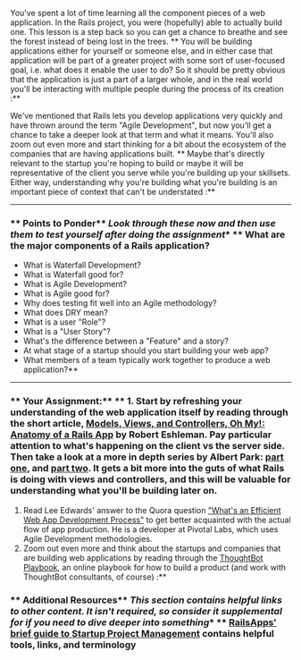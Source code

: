You've spent a lot of time learning all the component pieces of a web application.  In the Rails project, you were (hopefully) able to actually build one.  This lesson is a step back so you can get a chance to breathe and see the forest instead of being lost in the trees.  ** You will be building applications either for yourself or someone else, and in either case that application will be part of a greater project with some sort of user-focused goal, i.e. what does it enable the user to do?  So it should be pretty obvious that the application is just a part of a larger whole, and in the real world you'll be interacting with multiple people during the process of its creation :**

We've mentioned that Rails lets you develop applications very quickly and have thrown around the term "Agile Development", but now you'll get a chance to take a deeper look at that term and what it means.  You'll also zoom out even more and start thinking for a bit about the ecosystem of the companies that are having applications built.  ** Maybe that's directly relevant to the startup you're hoping to build or maybe it will be representative of the client you serve while you're building up your skillsets.  Either way, understanding why you're building what you're building is an important piece of context that can't be understated :**



---


### ** Points to Ponder** *Look through these now and then use them to test yourself after doing the assignment** **  What are the major components of a Rails application?
* What is Waterfall Development?
* What is Waterfall good for?
* What is Agile Development?
* What is Agile good for?
* Why does testing fit well into an Agile methodology?
* What does DRY mean?
* What is a user "Role"?
* What is a "User Story"?
* What's the difference between a "Feature" and a story?
* At what stage of a startup should you start building your web app?
* What members of a team typically work together to produce a web application?** 

---


### ** Your Assignment:** ** 1. Start by refreshing your understanding of the web application itself by reading through the short article, [Models, Views, and Controllers, Oh My!: Anatomy of a Rails App](http://blog.roberteshleman.com/2014/07/07/models-views-and-controllers-oh-my-anatomy-of-a-rails-app/) by Robert Eshleman.  Pay particular attention to what's happening on the client vs the server side. Then take a look at a more in depth series by Albert Park: [part one](http://www.albertpark.io/anatomy-of-a-rails-application-part-i-views/), and [part two](http://www.albertpark.io/anatomy-of-a-rails-application-part-ii-controllers/).  It gets a bit more into the guts of what Rails is doing with views and controllers, and this will be valuable for understanding what you'll be building later on.
1. Read Lee Edwards' answer to the Quora question ["What's an Efficient Web App Development Process"](https://www.quora.com/Whats-an-efficient-web-app-development-process/answer/Lee-Edwards?srid=upjL5) to get better acquainted with the actual flow of app production.  He is a developer at Pivotal Labs, which uses Agile Development methodologies.
2. Zoom out even more and think about the startups and companies that are building web applications by reading through the [ThoughtBot Playbook](http://playbook.thoughtbot.com/), an online playbook for how to build a product (and work with ThoughtBot consultants, of course) :**


### ** Additional Resources** *This section contains helpful links to other content. It isn't required, so consider it supplemental for if you need to dive deeper into something** **  [RailsApps' brief guide to Startup Project Management](http://railsapps.github.io/rails-project-management.html) contains helpful tools, links, and terminology

